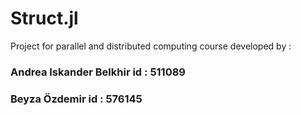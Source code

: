 # Struct.jl

 Project for parallel and distributed computing course developed by :

###  Andrea Iskander Belkhir id : 511089

###  Beyza Özdemir id : 576145


